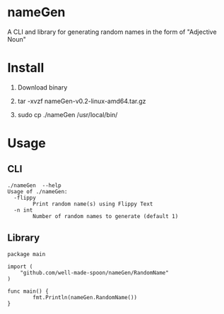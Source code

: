 # nameGen
A CLI and library for generating random names in the form of "Adjective Noun"

# Install

1. Download binary

2. tar -xvzf nameGen-v0.2-linux-amd64.tar.gz

3. sudo cp ./nameGen /usr/local/bin/

# Usage

## CLI
```
./nameGen  --help
Usage of ./nameGen:
  -flippy
    	Print random name(s) using Flippy Text
  -n int
    	Number of random names to generate (default 1)
```

## Library
```
package main

import (
	"github.com/well-made-spoon/nameGen/RandomName"
)

func main() {
		fmt.Println(nameGen.RandomName())
}
```
